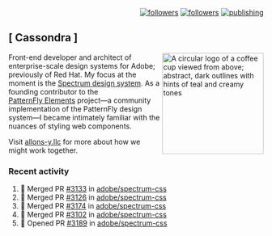 <p align="right"><a rel="me" href="https://front-end.social/@castastrophe">
    <img alt="followers" title="Follow me on Mastodon" src="https://img.shields.io/mastodon/follow/109297102751309835?domain=https%3A%2F%2Ffront-end.social&label=Follow&logo=mastodon&logoColor=white&style=for-the-badge&labelColor=008080&color=006969"/></a>
  <a href="https://codepen.io/castastrophe/">
    <img alt="followers" title="Follow me on CodePen" src="https://img.shields.io/badge/23-1?color=640464&labelColor=7c007c&style=for-the-badge&logo=codepen&label=Follow"/></a>
<a href="https://castastrophe.medium.com/">
    <img alt="publishing" title="View articles on Medium" src="https://img.shields.io/badge/107-1?color=666&labelColor=444&label=subscribe&logo=medium&logoColor=white&style=for-the-badge"/></a>
</p>

## [&nbsp;Cassondra&nbsp;]

<img align="right" src="https://github-production-user-asset-6210df.s3.amazonaws.com/1840295/253016758-ba468774-1cd3-42c2-8f43-947b5eeb5edf.png" height="200" alt="A circular logo of a coffee cup viewed from above; abstract, dark outlines with hints of teal and creamy tones">

Front-end developer and architect of enterprise-scale design systems for Adobe; previously of Red Hat. My focus at the moment is the [Spectrum design system](https://github.com/adobe/spectrum-css). As a founding contributor to the [PatternFly&nbsp;Elements](https://github.com/patternfly/patternfly-elements) project&mdash;a community implementation of the PatternFly design system&mdash;I became intimately familiar with the nuances of styling web components.

Visit [allons-y.llc](http://allons-y.llc/) for more about how we might work together.

### Recent activity

<!--START_SECTION:activity-->
1. 🎉 Merged PR [#3133](https://github.com/adobe/spectrum-css/pull/3133) in [adobe/spectrum-css](https://github.com/adobe/spectrum-css)
2. 🎉 Merged PR [#3126](https://github.com/adobe/spectrum-css/pull/3126) in [adobe/spectrum-css](https://github.com/adobe/spectrum-css)
3. 🎉 Merged PR [#3174](https://github.com/adobe/spectrum-css/pull/3174) in [adobe/spectrum-css](https://github.com/adobe/spectrum-css)
4. 🎉 Merged PR [#3102](https://github.com/adobe/spectrum-css/pull/3102) in [adobe/spectrum-css](https://github.com/adobe/spectrum-css)
5. 💪 Opened PR [#3189](https://github.com/adobe/spectrum-css/pull/3189) in [adobe/spectrum-css](https://github.com/adobe/spectrum-css)
<!--END_SECTION:activity-->
